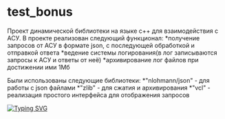 # test_bonus
Проект динамической библиотеки на языке с++ для взаимодействия с АСУ. 
В проекте реализован следующий функционал:
  *получение запросов от АСУ в формате json, с последующей обработкой и отправкой ответа
  *ведение системы логирования(в лог записываются запросы к АСУ и ответы от неё)
  *архивирование лог файлов при достижении ими 1Мб

Были использованы следующие библиотеки:
  *"nlohmann/json" - для работы с json файлами
  *"zlib" - для сжатия и архивирования
  *"vcl" - реализация простого интерфейса для отображения запросов

  
[![Typing SVG](https://readme-typing-svg.herokuapp.com?color=%2336BCF7&lines=раз+два+три+жопа)](https://git.io/typing-svg)
